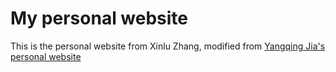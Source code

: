 # My personal website

This is the personal website from Xinlu Zhang, modified from [Yangqing Jia's personal website](http://daggerfs.com/)

